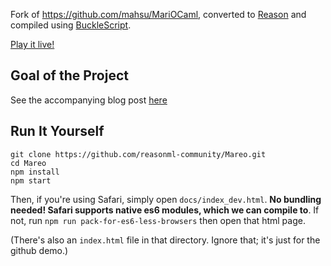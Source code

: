 Fork of https://github.com/mahsu/MariOCaml, converted to [Reason](http://reasonml.github.io/) and compiled using [BuckleScript](https://github.com/bucklescript/bucklescript).

[Play it live!](https://reasonml-community.github.io/Mareo/)

## Goal of the Project

See the accompanying blog post [here](https://medium.com/@chenglou/mareo-reason-bucklescript-mario-205ce4c1cbe5)

## Run It Yourself

```
git clone https://github.com/reasonml-community/Mareo.git
cd Mareo
npm install
npm start
```

Then, if you're using Safari, simply open `docs/index_dev.html`. **No bundling needed! Safari supports native es6 modules, which we can compile to**. If not, run `npm run pack-for-es6-less-browsers` then open that html page.

(There's also an `index.html` file in that directory. Ignore that; it's just for the github demo.)
